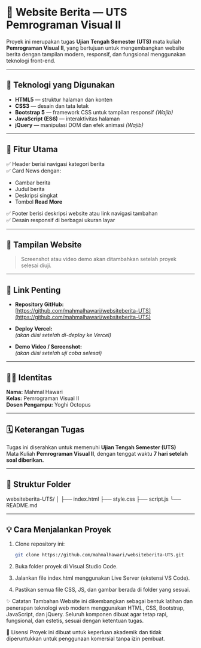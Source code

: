 # 📰 Website Berita — UTS Pemrograman Visual II

Proyek ini merupakan tugas **Ujian Tengah Semester (UTS)** mata kuliah **Pemrograman Visual II**, yang bertujuan untuk mengembangkan website berita dengan tampilan modern, responsif, dan fungsional menggunakan teknologi front-end.

---

## 🚀 Teknologi yang Digunakan
- **HTML5** — struktur halaman dan konten  
- **CSS3** — desain dan tata letak  
- **Bootstrap 5** — framework CSS untuk tampilan responsif *(Wajib)*  
- **JavaScript (ES6)** — interaktivitas halaman  
- **jQuery** — manipulasi DOM dan efek animasi *(Wajib)*  

---

## 🧩 Fitur Utama
✅ Header berisi navigasi kategori berita  
✅ Card News dengan:
- Gambar berita  
- Judul berita  
- Deskripsi singkat  
- Tombol **Read More**  

✅ Footer berisi deskripsi website atau link navigasi tambahan  
✅ Desain responsif di berbagai ukuran layar  

---

## 📸 Tampilan Website
> Screenshot atau video demo akan ditambahkan setelah proyek selesai diuji.

---

## 🔗 Link Penting
- **Repository GitHub:**  
  [https://github.com/mahmalhawari/websiteberita-UTS](https://github.com/mahmalhawari/websiteberita-UTS)  

- **Deploy Vercel:**  
  *(akan diisi setelah di-deploy ke Vercel)*  

- **Demo Video / Screenshot:**  
  *(akan diisi setelah uji coba selesai)*  

---

## 👨‍💻 Identitas 
**Nama:** Mahmal Hawari  
**Kelas:** Pemrograman Visual II  
**Dosen Pengampu:** Yoghi Octopus  

---

## 🗓️ Keterangan Tugas
Tugas ini diserahkan untuk memenuhi **Ujian Tengah Semester (UTS)**  
Mata Kuliah **Pemrograman Visual II**, dengan tenggat waktu **7 hari setelah soal diberikan.**

---

## 📂 Struktur Folder
websiteberita-UTS/
│
├── index.html
├── style.css
├── script.js
└── README.md


---

## 💡 Cara Menjalankan Proyek
1. Clone repository ini:  
   ```bash
   git clone https://github.com/mahmalhawari/websiteberita-UTS.git
   
2. Buka folder proyek di Visual Studio Code.

3. Jalankan file index.html menggunakan Live Server (ekstensi VS Code).

4. Pastikan semua file CSS, JS, dan gambar berada di folder yang sesuai.

✨ Catatan Tambahan
Website ini dikembangkan sebagai bentuk latihan dan penerapan teknologi web modern menggunakan HTML, CSS, Bootstrap, JavaScript, dan jQuery.
Seluruh komponen dibuat agar tetap rapi, fungsional, dan estetis, sesuai dengan ketentuan tugas.

📢 Lisensi
Proyek ini dibuat untuk keperluan akademik dan tidak diperuntukkan untuk penggunaan komersial tanpa izin pembuat.

